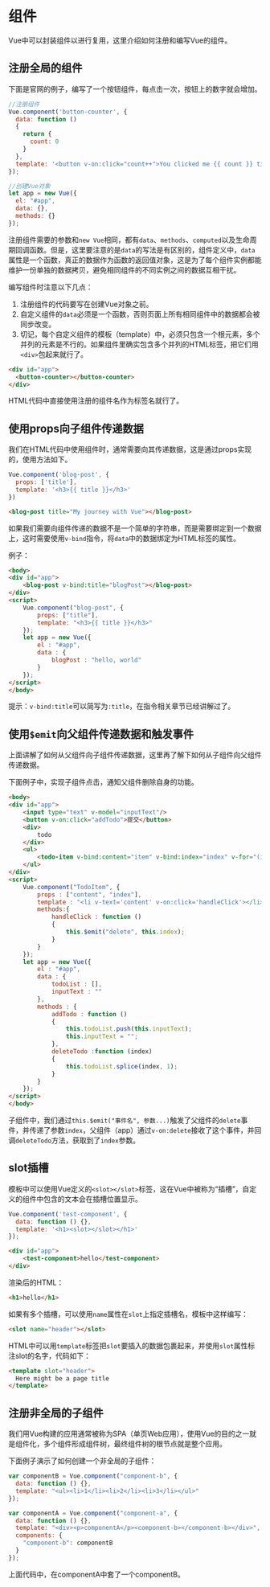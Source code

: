 # 组件

Vue中可以封装组件以进行复用，这里介绍如何注册和编写Vue的组件。

## 注册全局的组件

下面是官网的例子，编写了一个按钮组件，每点击一次，按钮上的数字就会增加。

```javascript
//注册组件
Vue.component('button-counter', {
  data: function ()
  {
    return {
      count: 0
    }
  },
  template: '<button v-on:click="count++">You clicked me {{ count }} times.</button>'
});

//创建Vue对象
let app = new Vue({
  el: "#app",
  data: {},
  methods: {}
});
```

注册组件需要的参数和`new Vue`相同，都有`data`、`methods`、`computed`以及生命周期回调函数。但是，这里要注意的是`data`的写法是有区别的，组件定义中，`data`属性是一个函数，真正的数据作为函数的返回值对象，这是为了每个组件实例都能维护一份单独的数据拷贝，避免相同组件的不同实例之间的数据互相干扰。

编写组件时注意以下几点：

1. 注册组件的代码要写在创建Vue对象之前。
2. 自定义组件的`data`必须是一个函数，否则页面上所有相同组件中的数据都会被同步改变。
3. 切记，每个自定义组件的模板（template）中，必须只包含一个根元素，多个并列的元素是不行的。如果组件里确实包含多个并列的HTML标签，把它们用`<div>`包起来就行了。

```html
<div id="app">
  <button-counter></button-counter>
</div>
```

HTML代码中直接使用注册的组件名作为标签名就行了。

## 使用props向子组件传递数据

我们在HTML代码中使用组件时，通常需要向其传递数据，这是通过props实现的，使用方法如下。

```javascript
Vue.component('blog-post', {
  props: ['title'],
  template: '<h3>{{ title }}</h3>'
})
```

```html
<blog-post title="My journey with Vue"></blog-post>
```

如果我们需要向组件传递的数据不是一个简单的字符串，而是需要绑定到一个数据上，这时需要使用`v-bind`指令，将`data`中的数据绑定为HTML标签的属性。

例子：

```html
<body>
<div id="app">
	<blog-post v-bind:title="blogPost"></blog-post>
</div>
<script>
	Vue.component("blog-post", {
		props: ["title"],
		template: "<h3>{{ title }}</h3>"
	});
	let app = new Vue({
		el : "#app",
		data : {
			blogPost : "hello, world"
		}
	});
</script>
</body>
```

提示：`v-bind:title`可以简写为`:title`，在指令相关章节已经讲解过了。

## 使用`$emit`向父组件传递数据和触发事件

上面讲解了如何从父组件向子组件传递数据，这里再了解下如何从子组件向父组件传递数据。

下面例子中，实现子组件点击，通知父组件删除自身的功能。

```html
<body>
<div id="app">
	<input type="text" v-model="inputText"/>
	<button v-on:click="addTodo">提交</button>
	<div>
		todo
	</div>
	<ul>
		<todo-item v-bind:content="item" v-bind:index="index" v-for="(item, index) in todoList" v-on:delete="deleteTodo"></todo-item>
	</ul>
</div>
<script>
	Vue.component("TodoItem", {
		props : ["content", "index"],
		template : "<li v-text='content' v-on:click='handleClick'></li>",
		methods:{
			handleClick : function ()
			{
				this.$emit("delete", this.index);
			}
		}
	});
	let app = new Vue({
		el : "#app",
		data : {
			todoList : [],
			inputText : ""
		},
		methods : {
			addTodo : function ()
			{
				this.todoList.push(this.inputText);
				this.inputText = "";
			},
			deleteTodo :function (index)
			{
				this.todoList.splice(index, 1);
			}
		}
	});
</script>
</body>
```

子组件中，我们通过`this.$emit("事件名", 参数...)`触发了父组件的`delete`事件，并传递了参数`index`，父组件（app）通过`v-on:delete`接收了这个事件，并回调`deleteTodo`方法，获取到了`index`参数。

## slot插槽

模板中可以使用Vue定义的`<slot></slot>`标签，这在Vue中被称为“插槽”，自定义的组件中包含的文本会在插槽位置显示。

```javascript
Vue.component('test-component', {
  data: function () {},
  template: '<h1><slot></slot></h1>'
});
```

```html
<div id="app">
	<test-component>hello</test-component>
</div>
```

渲染后的HTML：
```html
<h1>hello</h1>
```

如果有多个插槽，可以使用`name`属性在`slot`上指定插槽名，模板中这样编写：

```html
<slot name="header"></slot>
```

HTML中可以用`template`标签把`slot`要插入的数据包裹起来，并使用`slot`属性标注slot的名字，代码如下：
```html
<template slot="header">
  Here might be a page title
</template>
```

## 注册非全局的子组件

我们用Vue构建的应用通常被称为SPA（单页Web应用），使用Vue的目的之一就是组件化，多个组件形成组件树，最终组件树的根节点就是整个应用。

下面例子演示了如何创建一个非全局的子组件：

```javascript
var componentB = Vue.component("component-b", {
  data: function () {},
  template: "<ul><li>1</li><li>2</li><li>3</li></ul>"
});

var componentA = Vue.component("component-a", {
  data: function () {},
  template: "<div><p>componentA</p><component-b></component-b></div>",
  components: {
    "component-b": componentB
  }
});
```

上面代码中，在componentA中套了一个componentB。
